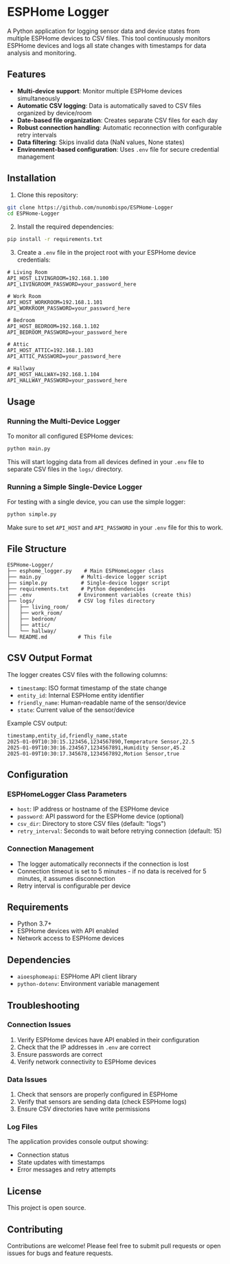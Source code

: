 # ESPHome Logger

A Python application for logging sensor data and device states from multiple ESPHome devices to CSV files. This tool continuously monitors ESPHome devices and logs all state changes with timestamps for data analysis and monitoring.

## Features

- **Multi-device support**: Monitor multiple ESPHome devices simultaneously
- **Automatic CSV logging**: Data is automatically saved to CSV files organized by device/room
- **Date-based file organization**: Creates separate CSV files for each day
- **Robust connection handling**: Automatic reconnection with configurable retry intervals
- **Data filtering**: Skips invalid data (NaN values, None states)
- **Environment-based configuration**: Uses `.env` file for secure credential management

## Installation

1. Clone this repository:

```bash
git clone https://github.com/nunombispo/ESPHome-Logger
cd ESPHome-Logger
```

2. Install the required dependencies:

```bash
pip install -r requirements.txt
```

3. Create a `.env` file in the project root with your ESPHome device credentials:

```env
# Living Room
API_HOST_LIVINGROOM=192.168.1.100
API_LIVINGROOM_PASSWORD=your_password_here

# Work Room
API_HOST_WORKROOM=192.168.1.101
API_WORKROOM_PASSWORD=your_password_here

# Bedroom
API_HOST_BEDROOM=192.168.1.102
API_BEDROOM_PASSWORD=your_password_here

# Attic
API_HOST_ATTIC=192.168.1.103
API_ATTIC_PASSWORD=your_password_here

# Hallway
API_HOST_HALLWAY=192.168.1.104
API_HALLWAY_PASSWORD=your_password_here
```

## Usage

### Running the Multi-Device Logger

To monitor all configured ESPHome devices:

```bash
python main.py
```

This will start logging data from all devices defined in your `.env` file to separate CSV files in the `logs/` directory.

### Running a Simple Single-Device Logger

For testing with a single device, you can use the simple logger:

```bash
python simple.py
```

Make sure to set `API_HOST` and `API_PASSWORD` in your `.env` file for this to work.

## File Structure

```
ESPHome-Logger/
├── esphome_logger.py    # Main ESPHomeLogger class
├── main.py             # Multi-device logger script
├── simple.py           # Single-device logger script
├── requirements.txt    # Python dependencies
├── .env               # Environment variables (create this)
├── logs/              # CSV log files directory
│   ├── living_room/
│   ├── work_room/
│   ├── bedroom/
│   ├── attic/
│   └── hallway/
└── README.md          # This file
```

## CSV Output Format

The logger creates CSV files with the following columns:

- `timestamp`: ISO format timestamp of the state change
- `entity_id`: Internal ESPHome entity identifier
- `friendly_name`: Human-readable name of the sensor/device
- `state`: Current value of the sensor/device

Example CSV output:

```csv
timestamp,entity_id,friendly_name,state
2025-01-09T10:30:15.123456,1234567890,Temperature Sensor,22.5
2025-01-09T10:30:16.234567,1234567891,Humidity Sensor,45.2
2025-01-09T10:30:17.345678,1234567892,Motion Sensor,true
```

## Configuration

### ESPHomeLogger Class Parameters

- `host`: IP address or hostname of the ESPHome device
- `password`: API password for the ESPHome device (optional)
- `csv_dir`: Directory to store CSV files (default: "logs")
- `retry_interval`: Seconds to wait before retrying connection (default: 15)

### Connection Management

- The logger automatically reconnects if the connection is lost
- Connection timeout is set to 5 minutes - if no data is received for 5 minutes, it assumes disconnection
- Retry interval is configurable per device

## Requirements

- Python 3.7+
- ESPHome devices with API enabled
- Network access to ESPHome devices

## Dependencies

- `aioesphomeapi`: ESPHome API client library
- `python-dotenv`: Environment variable management

## Troubleshooting

### Connection Issues

1. Verify ESPHome devices have API enabled in their configuration
2. Check that the IP addresses in `.env` are correct
3. Ensure passwords are correct
4. Verify network connectivity to ESPHome devices

### Data Issues

1. Check that sensors are properly configured in ESPHome
2. Verify that sensors are sending data (check ESPHome logs)
3. Ensure CSV directories have write permissions

### Log Files

The application provides console output showing:

- Connection status
- State updates with timestamps
- Error messages and retry attempts

## License

This project is open source.

## Contributing

Contributions are welcome! Please feel free to submit pull requests or open issues for bugs and feature requests.
